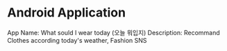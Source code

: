 # Android Application
App Name: What sould I wear today  (오늘 뭐입지)
Description: Recommand Clothes according today's weather, Fashion SNS

  

